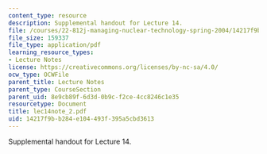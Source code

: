 ```yaml
---
content_type: resource
description: Supplemental handout for Lecture 14.
file: /courses/22-812j-managing-nuclear-technology-spring-2004/14217f9bb284e104493f395a5cbd3613_lec14note_2.pdf
file_size: 159337
file_type: application/pdf
learning_resource_types:
- Lecture Notes
license: https://creativecommons.org/licenses/by-nc-sa/4.0/
ocw_type: OCWFile
parent_title: Lecture Notes
parent_type: CourseSection
parent_uid: 8e9cb89f-6d3d-0b9c-f2ce-4cc8246c1e35
resourcetype: Document
title: lec14note_2.pdf
uid: 14217f9b-b284-e104-493f-395a5cbd3613
---
```

Supplemental handout for Lecture 14.